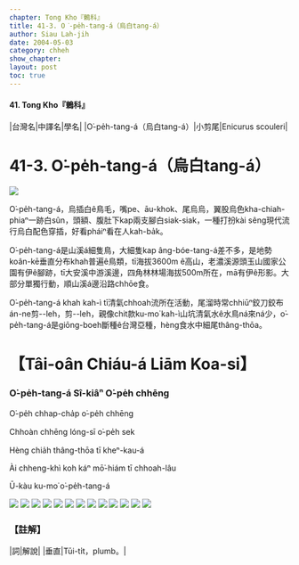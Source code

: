 ```yaml
---
chapter: Tong Kho『鶇科』
title: 41-3. O͘-pe̍h-tang-á（烏白tang-á）
author: Siau Lah-jih
date: 2004-05-03    
category: chheh
show_chapter: 
layout: post
toc: true
---
```


#### 41. Tong Kho『鶇科』


|台灣名|中譯名|學名|
|O͘-pe̍h-tang-á（烏白tang-á）|小剪尾|Enicurus scouleri|


# 41-3. O͘-pe̍h-tang-á（烏白tang-á）

![](../too5/41/42-3-3.O͘-pe̍h-tang-á.jpg)


O͘-pe̍h-tang-á，烏插白ê鳥毛，嘴pe、āu-khok、尾烏烏，翼股烏色kha-chiah-phiaⁿ一跡白sûn，頭額、腹肚下kap兩支腳白siak-siak，一種打扮kài sêng現代流行烏白配色穿插，好看pháiⁿ看在人kah-ba̍k。

O͘-pe̍h-tang-á是山溪á細隻鳥，大細隻kap âng-bóe-tang-á差不多，是地勢koân-kē垂直分布khah普遍ê鳥類，tī海拔3600m ê高山，老濃溪源頭玉山國家公園有伊ê腳跡，tī大安溪中游溪邊，四角林林場海拔500m所在，mā有伊ê形影。大部分單獨行動，順山溪á邊沿路chhōe食。

O͘-pe̍h-tang-á khah kah-ì tī清氣chhoah流所在活動，尾溜時常chhiūⁿ鉸刀鉸布án-ne剪--leh，剪--leh，親像chit款ku-mo͘ kah-ì山坑清氣水ê水鳥ná來ná少，o͘-pe̍h-tang-á是giōng-boeh斷種ê台灣亞種，hèng食水中細尾thâng-thōa。



# 【Tâi-oân Chiáu-á Liām Koa-si】

### **O͘-pe̍h-tang-á Sî-kiâⁿ O͘-pe̍h chhēng**


O͘-pe̍h chhap-cha̍p o͘-pe̍h chhēng

Chhoàn chhēng lóng-sī o͘-pe̍h sek

Hèng chia̍h thâng-thōa tī kheⁿ-kau-á

Ài chheng-khì koh káⁿ mō͘-hiám tī chhoah-lâu

Ū-kàu ku-mo͘ o͘-pe̍h-tang-á


![](../too5/41/42-3-8.O͘-pe̍h-tang-á.jpg)
![](../too5/41/42-3-4.O͘-pe̍h-tang-á.jpg)
![](../too5/41/42-3-1.O͘-pe̍h-tang-á.jpg)
![](../too5/41/42-3-2.O͘-pe̍h-tang-á.jpg)
![](../too5/41/42-3-5.O͘-pe̍h-tang-á.jpg)
![](../too5/41/42-3-6.O͘-pe̍h-tang-á.jpg)
![](../too5/41/42-3-7.O͘-pe̍h-tang-á.jpg)
![](../too5/41/42-3-9.O͘-pe̍h-tang-á.jpg)
![](../too5/41/42-3-10.O͘-pe̍h-tang-á.jpg)
![](../too5/41/42-3-11.O͘-pe̍h-tang-á.jpg)
![](../too5/41/42-3-12.O͘-pe̍h-tang-á.jpg)
![](../too5/41/42-3-13.O͘-pe̍h-tang-á.jpg)
![](../too5/41/42-3-14.O͘-pe̍h-tang-á.jpg)



### 【註解】

|詞|解說|
|垂直|Tūi-ti̍t，plumb。|





